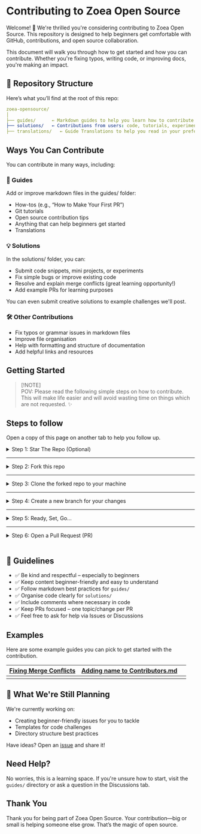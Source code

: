 #  Contributing to Zoea Open Source

Welcome! 🎉 We're thrilled you're considering contributing to Zoea Open Source.
This repository is designed to help beginners get comfortable with GitHub, contributions, and open source collaboration.

This document will walk you through how to get started and how you can contribute. 
Whether you're fixing typos, writing code, or improving docs, you're making an impact.

## 📁 Repository Structure

Here’s what you’ll find at the root of this repo:

```yaml
zoea-opensource/
│
├── guides/      ← Markdown guides to help you learn how to contribute
├── solutions/   ← Contributions from users: code, tutorials, experiments, etc.
├── translations/   ← Guide Translations to help you read in your preferred language.

```

## Ways You Can Contribute

You can contribute in many ways, including:

### 📝 Guides

Add or improve markdown files in the guides/ folder:

- How-tos (e.g., “How to Make Your First PR”)
- Git tutorials
- Open source contribution tips
- Anything that can help beginners get started
- Translations

### 💡 Solutions

In the solutions/ folder, you can:

- Submit code snippets, mini projects, or experiments
- Fix simple bugs or improve existing code
- Resolve and explain merge conflicts (great learning opportunity!)
- Add example PRs for learning purposes

You can even submit creative solutions to example challenges we'll post.
### 🛠 Other Contributions

- Fix typos or grammar issues in markdown files
- Improve file organisation
- Help with formatting and structure of documentation
- Add helpful links and resources

## Getting Started

> [!NOTE]<br>
> POV: Please read the following simple steps on how to contribute. This will make life easier and will avoid wasting time on things which are not requested. ✨

## Steps to follow

Open a copy of this page on another tab to help you follow up.

<details>
<summary>
Step 1: Star The Repo (Optional)
</summary>
<br>
  
  - Star the repo by pressing the topmost-right button to start your wonderful journey

||
|-|
|<img width="453" height="63" alt="Image" src="https://github.com/user-attachments/assets/4c69730c-fcf8-4182-9bbd-d3003a2a0360" />|

</details>

---

<details>
<summary>
Step 2: Fork this repo
</summary>
<br>
  
- On the [GitHub page for this repository](https://github.com/rezzcode/zoea-opensource), click on the Button ["**Fork**"](https://github.com/rezzcode/zoea-opensource/fork).

||
|-|
|<img width="453" height="61" alt="Image" src="https://github.com/user-attachments/assets/f790f171-c91e-4aa6-9b83-42cc133195ca" />|

</details>

---

<details>
<summary>
Step 3: Clone the forked repo to your machine
</summary>

<br>

- **Method 1:** GitHub Desktop

> ⚠️ **NOTE:** If you're not familiar with Git, using **GitHub Desktop Application** is a better start. If you choose this method, make sure to download it before continuing reading.
>
> ❗❗ Access link to download [**here**](https://desktop.github.com).

- **Method 2:** Git

Clone the forked repository. Open git bash and type:

```bash
git clone https://github.com/<your-github-username>/zoea-opensource.git
cd zoea-opensource
git config --global user.name "<your GitHub user name>" && git config --global user.email "your GitHub primary email"
```

> This makes a local copy of the repository in your machine.
>
> ⚠️ **Replace \<your-github-username\>!**

Learn more about [forking](https://help.github.com/en/github/getting-started-with-github/fork-a-repo) and [cloning a repo](https://docs.github.com/en/github/creating-cloning-and-archiving-repositories/cloning-a-repository).

</details>

---

<details>
<summary>
Step 4: Create a new branch for your changes
</summary>

<br>

Always keep your local copy of the repository updated with the original repository.
Before making any changes and/or in an appropriate interval, follow the following steps:

- **Method 1:** GitHub Desktop

Learn more about how to create a new branch [here](https://docs.github.com/en/desktop/contributing-and-collaborating-using-github-desktop/making-changes-in-a-branch/managing-branches#creating-a-branch) and how to fetch and pull origin from/to your local machine [here](https://docs.github.com/en/desktop/contributing-and-collaborating-using-github-desktop/keeping-your-local-repository-in-sync-with-github/syncing-your-branch).

Learn more about how to fetch and pull origin from/to your local machine using **GitHub Desktop** [here](https://docs.github.com/en/desktop/contributing-and-collaborating-using-github-desktop/keeping-your-local-repository-in-sync-with-github/syncing-your-branch).

- **Method 2:** Git

Run the following commands **_carefully_** to update your local repository

```bash
# If you cloned a while ago, get the latest changes from upstream
git checkout main
git pull upstream main

# Make a feature branch (Always check your current branch is up to date
# before creating a new branch from it to avoid merge conflicts)
git checkout -b <your-new-branch-name>

#
```

</details>

---

<details>
<summary>
Step 5: Ready, Set, Go...
</summary>

<br>

- Once you have completed these steps, you are ready to start contributing to the project and creating **pull requests**.

### Translation Contribution
- Ensure that you read [Translation Guide for more info on this](https://github.com/rezzcode/zoea-opensource/blob/main/Translations/README.md)
- Once you are done with your translation, edit the [Translation Guide readme](https://github.com/rezzcode/zoea-opensource/blob/main/Translations/README.md) 
to include the language you have translated to and the lint to the file.

**How to do this***
In the [Translation Guide readme](https://github.com/rezzcode/zoea-opensource/blob/main/Translations/README.md), the language of translation will be included inside a `[]`bracket,
 and the link inside a `()`

So it should look something like:
```yaml
[language](link)
```

### Code Snippet Contribution
- Create a folder if you want to contribute a new code snippet in a different language.
  > 1. The folder name **Must** be the name of the language, and the files **must** be relevant to the code you want to submit. <br>
  > 2. The folder created **Must** be added to the path: `Solutions/Snippets`, followed by the language name directory, then the file <br>
  > Example: If the new snippet is in Java programming, the path should be as follows. `Solutions/Snippets/Java/your-file-name.java`
- If your language snipped directory already exists, then add your file to the existing directory

### Guide Contribution
- Ensure your guide is meaningful and beginner-friendly
- Don't forget to add a `README.md` in your folder.

* **Method 1:** GitHub Desktop

Learn more about how to make pull requests from your local machine using **GitHub Desktop** to the main repo [here](https://docs.github.com/en/desktop/contributing-and-collaborating-using-github-desktop/working-with-your-remote-repository-on-github-or-github-enterprise/viewing-a-pull-request-in-github-desktop).

- **Method 2:** Git

Add and commit with a clear message using `git add`, `git commit`:

```bash
git add -A
git commit -m "<your message>"
```

Push the code _to your repository_.

```bash
git push -u origin <branch-name>
```

Make sure you have no conflicts. 🙂 🙂

</details>

---

<details>
<summary>
Step 6: Open a Pull Request (PR)
</summary>

<br>

Go to the GitHub page of _your fork_, and **make a pull request**:

Read more about pull requests on the [GitHub help pages](https://help.github.com/en/github/collaborating-with-issues-and-pull-requests/creating-a-pull-request).

- Now wait, until _your Pull Request_ is approved! If there are any conflicts, you will get a notification.

</details>

<br>

## 📌 Guidelines

- ✅ Be kind and respectful – especially to beginners
- ✅ Keep content beginner-friendly and easy to understand
- ✅ Follow markdown best practices for `guides/`
- ✅ Organise code clearly for `solutions/`
- ✅ Include comments where necessary in code
- ✅ Keep PRs focused – one topic/change per PR
- ✅ Feel free to ask for help via Issues or Discussions

## Examples

Here are some example guides you can pick to get started with the contribution.

|[Fixing Merge Conflicts](https://github.com/rezzcode/zoea-opensource/tree/main/Guides/Conflicts_Guide)|[Adding name to Contributors.md](https://github.com/rezzcode/zoea-opensource/tree/main/Guides/Names)||
|-|-|-|
||||

## 🚧 What We're Still Planning

We're currently working on:

- Creating beginner-friendly issues for you to tackle
- Templates for code challenges
- Directory structure best practices

Have ideas? Open an [issue](https://github.com/rezzcode/zoea-opensource/issues) and share it!

## Need Help?

No worries, this is a learning space. If you're unsure how to start, visit the `guides/` directory or ask a question in the Discussions tab.

## Thank You

Thank you for being part of Zoea Open Source. Your contribution—big or small is helping someone else grow. That’s the magic of open source.
